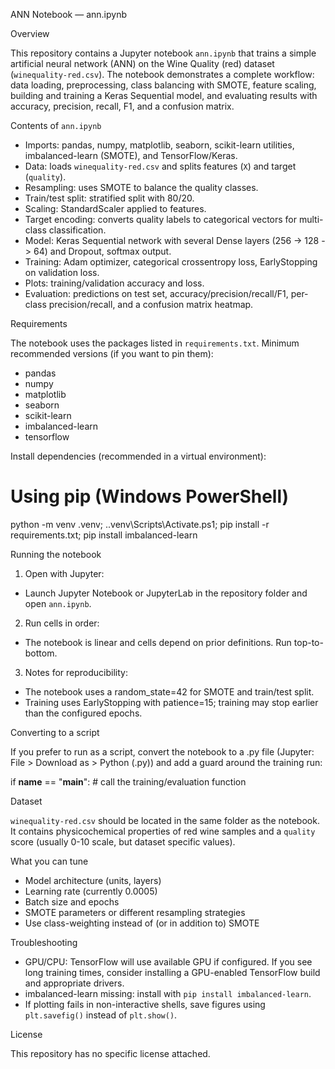 ANN Notebook — ann.ipynb

Overview

This repository contains a Jupyter notebook `ann.ipynb` that trains a simple artificial neural network (ANN) on the Wine Quality (red) dataset (`winequality-red.csv`). The notebook demonstrates a complete workflow: data loading, preprocessing, class balancing with SMOTE, feature scaling, building and training a Keras Sequential model, and evaluating results with accuracy, precision, recall, F1, and a confusion matrix.

Contents of `ann.ipynb`

- Imports: pandas, numpy, matplotlib, seaborn, scikit-learn utilities, imbalanced-learn (SMOTE), and TensorFlow/Keras.
- Data: loads `winequality-red.csv` and splits features (`X`) and target (`quality`).
- Resampling: uses SMOTE to balance the quality classes.
- Train/test split: stratified split with 80/20.
- Scaling: StandardScaler applied to features.
- Target encoding: converts quality labels to categorical vectors for multi-class classification.
- Model: Keras Sequential network with several Dense layers (256 -> 128 -> 64) and Dropout, softmax output.
- Training: Adam optimizer, categorical crossentropy loss, EarlyStopping on validation loss.
- Plots: training/validation accuracy and loss.
- Evaluation: predictions on test set, accuracy/precision/recall/F1, per-class precision/recall, and a confusion matrix heatmap.

Requirements

The notebook uses the packages listed in `requirements.txt`. Minimum recommended versions (if you want to pin them):

- pandas
- numpy
- matplotlib
- seaborn
- scikit-learn
- imbalanced-learn
- tensorflow

Install dependencies (recommended in a virtual environment):

# Using pip (Windows PowerShell)
python -m venv .venv; .\.venv\Scripts\Activate.ps1; pip install -r requirements.txt; pip install imbalanced-learn

Running the notebook

1) Open with Jupyter:
- Launch Jupyter Notebook or JupyterLab in the repository folder and open `ann.ipynb`.

2) Run cells in order:
- The notebook is linear and cells depend on prior definitions. Run top-to-bottom.

3) Notes for reproducibility:
- The notebook uses a random_state=42 for SMOTE and train/test split.
- Training uses EarlyStopping with patience=15; training may stop earlier than the configured epochs.

Converting to a script

If you prefer to run as a script, convert the notebook to a .py file (Jupyter: File > Download as > Python (.py)) and add a guard around the training run:

if __name__ == "__main__":
    # call the training/evaluation function

Dataset

`winequality-red.csv` should be located in the same folder as the notebook. It contains physicochemical properties of red wine samples and a `quality` score (usually 0-10 scale, but dataset specific values).

What you can tune

- Model architecture (units, layers)
- Learning rate (currently 0.0005)
- Batch size and epochs
- SMOTE parameters or different resampling strategies
- Use class-weighting instead of (or in addition to) SMOTE

Troubleshooting

- GPU/CPU: TensorFlow will use available GPU if configured. If you see long training times, consider installing a GPU-enabled TensorFlow build and appropriate drivers.
- imbalanced-learn missing: install with `pip install imbalanced-learn`.
- If plotting fails in non-interactive shells, save figures using `plt.savefig()` instead of `plt.show()`.

License

This repository has no specific license attached.
